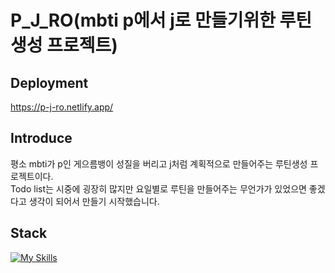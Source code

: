 # P_J_RO(mbti p에서 j로 만들기위한 루틴 생성 프로젝트)

## Deployment
https://p-j-ro.netlify.app/

## Introduce
평소 mbti가 p인 게으름뱅이 성질을 버리고 j처럼 계획적으로 만들어주는 루틴생성 프로젝트이다.
<br/>
Todo list는 시중에 굉장히 많지만 요일별로 루틴을 만들어주는 무언가가 있었으면 좋겠다고 생각이 되어서 만들기 시작했습니다.

## Stack
[![My Skills](https://skillicons.dev/icons?i=react)](https://skillicons.dev)


